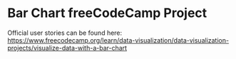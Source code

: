 # Bar Chart freeCodeCamp Project

Official user stories can be found here: https://www.freecodecamp.org/learn/data-visualization/data-visualization-projects/visualize-data-with-a-bar-chart
